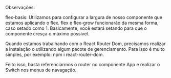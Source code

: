 Observações:

flex-basis: Utilizamos para configurar a largura de nosso componente que estamos aplicando o flex.
flex e flex-grow funcionarão da mesma forma, caso setado como 1. Basicamente, você estará setando para que o componente cresça o máximo possível.

Quando estamos trabalhando com o React Router Dom, precisamos realizar a instalação o utilizando algum pacote de gerenciamento. 
Para isso é muito simples, por exemplo: 
npm i react-router-dom.

Feito isso, basta referenciarmos o router no componente App e realizar o Switch nos menus de navagação.